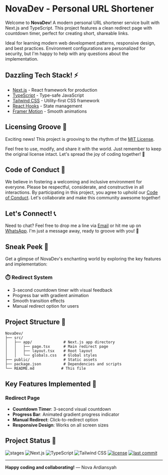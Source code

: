 # NovaDev - Personal URL Shortener

Welcome to **NovaDev**! A modern personal URL shortener service built with Next.js and TypeScript. This project features a clean redirect page with countdown timer, perfect for creating short, shareable links.

Ideal for learning modern web development patterns, responsive design, and best practices. Environment configurations are personalized for security, but I'm happy to help with any questions about the implementation.

## Dazzling Tech Stack! ⚡

- [Next.js](https://nextjs.org/) - React framework for production
- [TypeScript](https://www.typescriptlang.org/) - Type-safe JavaScript
- [Tailwind CSS](https://tailwindcss.com/) - Utility-first CSS framework
- [React Hooks](https://reactjs.org/docs/hooks-intro.html) - State management
- [Framer Motion](https://www.framer.com/motion/) - Smooth animations

## Licensing Groove 🕺

Exciting news! This project is grooving to the rhythm of the [MIT License](LICENSE).

Feel free to use, modify, and share it with the world. Just remember to keep the original license intact. Let's spread the joy of coding together! 🚀

## Code of Conduct 🤝

We believe in fostering a welcoming and inclusive environment for everyone. Please be respectful, considerate, and constructive in all interactions. By participating in this project, you agree to uphold our [Code of Conduct](CODE_OF_CONDUCT.md). Let's collaborate and make this community awesome together!

## Let's Connect! 📞

Need to chat? Feel free to drop me a line via [Email](mailto:novaardiansyah78@gmail.com) or hit me up on [WhatsApp](https://wa.me/6289506668480?text=Hi%20Nova,%20I%20have%20a%20question%20about%20your%20project%20on%20GitHub:%20https://github.com/novaardiansyah/novadev). I'm just a message away, ready to groove with you! 📩

## Sneak Peek 🌟

Get a glimpse of NovaDev's enchanting world by exploring the key features and implementation:

### ⏱️ Redirect System
- 3-second countdown timer with visual feedback
- Progress bar with gradient animation
- Smooth transition effects
- Manual redirect option for users

## Project Structure 📁

```
NovaDev/
├── src/
│   ├── app/              # Next.js app directory
│   │   ├── page.tsx      # Main redirect page
│   │   ├── layout.tsx    # Root layout
│   │   └── globals.css   # Global styles
├── public/               # Static assets
├── package.json          # Dependencies and scripts
└── README.md            # This file
```

## Key Features Implemented 🧩

### Redirect Page
- **Countdown Timer**: 3-second visual countdown
- **Progress Bar**: Animated gradient progress indicator
- **Manual Redirect**: Click-to-redirect option
- **Responsive Design**: Works on all screen sizes

## Project Status 🚀

![stages](https://img.shields.io/badge/stages-development-informational)
![Next.js](https://img.shields.io/badge/Next.js-15.5.4-blue)
![TypeScript](https://img.shields.io/badge/TypeScript-5.9.2-blue)
![Tailwind CSS](https://img.shields.io/badge/Tailwind%20CSS-4.0.0-blue)
[![license](https://img.shields.io/badge/license-MIT-blue.svg)](LICENSE)
[![last commit](https://img.shields.io/github/last-commit/novaardiansyah/novadev?label=last%20commit&color=informational)](commits/main)

---

**Happy coding and collaborating!**
— Nova Ardiansyah
